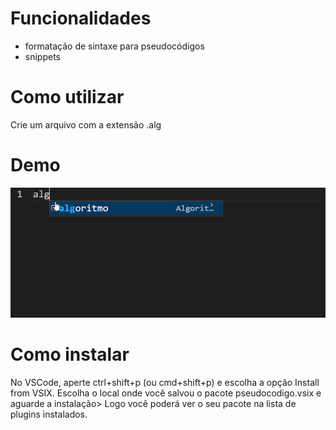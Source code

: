 # Funcionalidades
 - formatação de sintaxe para pseudocódigos 
 - snippets
# Como utilizar
Crie um arquivo com a extensão .alg 
# Demo
![](img/vs2.gif)

# Como instalar
No VSCode, aperte ctrl+shift+p (ou cmd+shift+p) e escolha a opção Install from VSIX. Escolha o local onde você salvou o pacote  pseudocodigo.vsix e aguarde a instalação> Logo você poderá ver o seu pacote na lista de plugins instalados.
